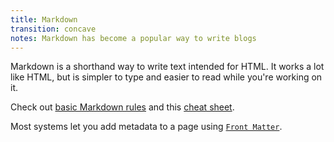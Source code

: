 ```yaml
---
title: Markdown
transition: concave
notes: Markdown has become a popular way to write blogs
---
```


Markdown is a shorthand way to write text intended for HTML. It works a lot like HTML, but is simpler to type and easier to read while you're working on it. 

Check out [basic Markdown rules](https://docs.github.com/en/get-started/writing-on-github/getting-started-with-writing-and-formatting-on-github/basic-writing-and-formatting-syntax) and this [cheat sheet](https://github.com/adam-p/markdown-here/wiki/Markdown-Cheatsheet).

Most systems let you add metadata to a page using [`Front Matter`](https://jekyllrb.com/docs/front-matter/).
